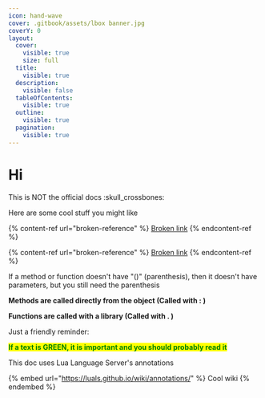 ```yaml
---
icon: hand-wave
cover: .gitbook/assets/lbox banner.jpg
coverY: 0
layout:
  cover:
    visible: true
    size: full
  title:
    visible: true
  description:
    visible: false
  tableOfContents:
    visible: true
  outline:
    visible: true
  pagination:
    visible: true
---
```


# Hi

This is NOT the official docs :skull\_crossbones:

Here are some cool stuff you might like

{% content-ref url="broken-reference" %}
[Broken link](broken-reference)
{% endcontent-ref %}

{% content-ref url="broken-reference" %}
[Broken link](broken-reference)
{% endcontent-ref %}

If a method or function doesn't have "()" (parenthesis), then it doesn't have parameters, but you still need the parenthesis

**Methods are called directly from the object (Called with : )**

**Functions are called with a library (Called with . )**

Just a friendly reminder:

<mark style="color:green;">**If a text is GREEN, it is important and you should probably read it**</mark>

This doc uses Lua Language Server's annotations

{% embed url="https://luals.github.io/wiki/annotations/" %}
Cool wiki
{% endembed %}
